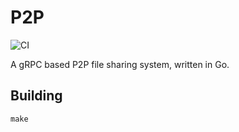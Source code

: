 # P2P

![CI](https://github.com/dawidd6/p2p/workflows/CI/badge.svg)

A gRPC based P2P file sharing system, written in Go.

## Building

```shell script
make
```

